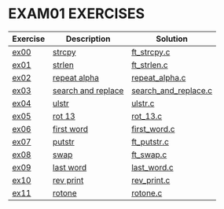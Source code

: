 # EXAM01 EXERCISES

|Exercise        |Description                    |Solution                     
|----------------|-------------------------------|--
|[ex00](https://github.com/achrafelkhnissi/CS/tree/master/1337/EXAMES/exam01/ex00) | [strcpy](https://github.com/achrafelkhnissi/CS/tree/master/1337/EXAMES/exam01/ex00/README.md)| [ft_strcpy.c](https://github.com/achrafelkhnissi/CS/tree/master/1337/EXAMES/exam01/ex00/ft_strcpy.c)
|[ex01](https://github.com/achrafelkhnissi/CS/tree/master/1337/EXAMES/exam01/ex01)|[strlen](https://github.com/achrafelkhnissi/CS/tree/master/1337/EXAMES/exam01/ex01/README.md)|[ft_strlen.c](https://github.com/achrafelkhnissi/CS/tree/master/1337/EXAMES/exam01/ex01/ft_strlen.c)
|[ex02](https://github.com/achrafelkhnissi/CS/tree/master/1337/EXAMES/exam01/ex02)|[repeat alpha](https://github.com/achrafelkhnissi/CS/tree/master/1337/EXAMES/exam01/ex02/README.md)|[repeat_alpha.c](https://github.com/achrafelkhnissi/CS/tree/master/1337/EXAMES/exam01/ex02/repeat_alpha.c)
|[ex03](https://github.com/achrafelkhnissi/CS/tree/master/1337/EXAMES/exam01/ex03)|[search and replace](https://github.com/achrafelkhnissi/CS/tree/master/1337/EXAMES/exam01/ex03/README.md)|[search_and_replace.c](https://github.com/achrafelkhnissi/CS/tree/master/1337/EXAMES/exam01/ex03/search_and_replace.c)
|[ex04](https://github.com/achrafelkhnissi/CS/tree/master/1337/EXAMES/exam01/ex04)|[ulstr](https://github.com/achrafelkhnissi/CS/tree/master/1337/EXAMES/exam01/ex04/README.md)|[ulstr.c](https://github.com/achrafelkhnissi/CS/tree/master/1337/EXAMES/exam01/ex04/ulstr.c)
|[ex05](https://github.com/achrafelkhnissi/CS/tree/master/1337/EXAMES/exam01/ex05)|[rot 13](https://github.com/achrafelkhnissi/CS/tree/master/1337/EXAMES/exam01/ex05/README.md)|[rot_13.c](https://github.com/achrafelkhnissi/CS/tree/master/1337/EXAMES/exam01/ex05/rot_13.c)
|[ex06](https://github.com/achrafelkhnissi/CS/tree/master/1337/EXAMES/exam01/ex06)|[first word](https://github.com/achrafelkhnissi/CS/tree/master/1337/EXAMES/exam01/ex06/README.md)|[first_word.c](https://github.com/achrafelkhnissi/CS/tree/master/1337/EXAMES/exam01/ex06/first_word.c)
|[ex07](https://github.com/achrafelkhnissi/CS/tree/master/1337/EXAMES/exam01/ex07)|[putstr](https://github.com/achrafelkhnissi/CS/tree/master/1337/EXAMES/exam01/ex07/README.md)|[ft_putstr.c](https://github.com/achrafelkhnissi/CS/tree/master/1337/EXAMES/exam01/ex07/ft_putstr.c)
|[ex08](https://github.com/achrafelkhnissi/CS/tree/master/1337/EXAMES/exam01/ex08)|[swap](https://github.com/achrafelkhnissi/CS/tree/master/1337/EXAMES/exam01/ex08/README.md)|[ft_swap.c](https://github.com/achrafelkhnissi/CS/tree/master/1337/EXAMES/exam01/ex08/ft_swap.c)
|[ex09](https://github.com/achrafelkhnissi/CS/tree/master/1337/EXAMES/exam01/ex09)|[last word](https://github.com/achrafelkhnissi/CS/tree/master/1337/EXAMES/exam01/ex09/README.md)|[last_word.c](https://github.com/achrafelkhnissi/CS/tree/master/1337/EXAMES/exam01/ex09/last_word.c)
|[ex10](https://github.com/achrafelkhnissi/CS/tree/master/1337/EXAMES/exam01/ex10)|[rev print](https://github.com/achrafelkhnissi/CS/tree/master/1337/EXAMES/exam01/ex10/README.md)|[rev_print.c](https://github.com/achrafelkhnissi/CS/tree/master/1337/EXAMES/exam01/ex10/rev_print.c)
|[ex11](https://github.com/achrafelkhnissi/CS/tree/master/1337/EXAMES/exam01/ex11)|[rotone](https://github.com/achrafelkhnissi/CS/tree/master/1337/EXAMES/exam01/ex11/README.md)|[rotone.c](https://github.com/achrafelkhnissi/CS/tree/master/1337/EXAMES/exam01/ex11/rotone.c)
